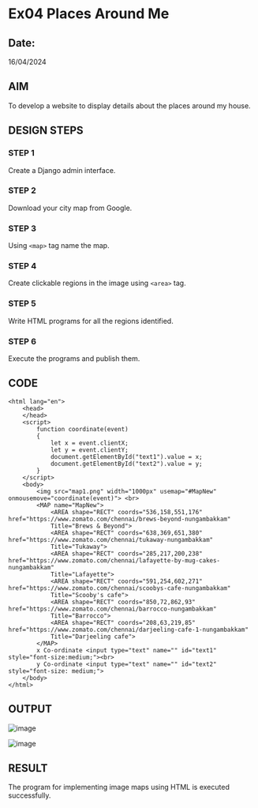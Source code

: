 # Ex04 Places Around Me
## Date: 
16/04/2024

## AIM
To develop a website to display details about the places around my house.

## DESIGN STEPS

### STEP 1
Create a Django admin interface.

### STEP 2
Download your city map from Google.

### STEP 3
Using ```<map>``` tag name the map.

### STEP 4
Create clickable regions in the image using ```<area>``` tag.

### STEP 5
Write HTML programs for all the regions identified.

### STEP 6
Execute the programs and publish them.

## CODE
```
<html lang="en">
    <head>
    </head>
    <script>
        function coordinate(event)
        {
            let x = event.clientX;
            let y = event.clientY;
            document.getElementById("text1").value = x;
            document.getElementById("text2").value = y;
        }
    </script>
    <body>
        <img src="map1.png" width="1000px" usemap="#MapNew" onmousemove="coordinate(event)"> <br>
        <MAP name="MapNew">
            <AREA shape="RECT" coords="536,158,551,176" href="https://www.zomato.com/chennai/brews-beyond-nungambakkam"
            Title="Brews & Beyond">
            <AREA shape="RECT" coords="638,369,651,380" href="https://www.zomato.com/chennai/tukaway-nungambakkam"
            Title="Tukaway">
            <AREA shape="RECT" coords="285,217,200,238" href="https://www.zomato.com/chennai/lafayette-by-mug-cakes-nungambakkam"
            Title="Lafayette">
            <AREA shape="RECT" coords="591,254,602,271" href="https://www.zomato.com/chennai/scoobys-cafe-nungambakkam"
            Title="Scooby's cafe">
            <AREA shape="RECT" coords="850,72,862,93" href="https://www.zomato.com/chennai/barrocco-nungambakkam"
            Title="Barrocco">
            <AREA shape="RECT" coords="208,63,219,85" href="https://www.zomato.com/chennai/darjeeling-cafe-1-nungambakkam"
            Title="Darjeeling cafe">
        </MAP>
        x Co-ordinate <input type="text" name="" id="text1" style="font-size:medium;"><br>
        y Co-ordinate <input type="text" name="" id="text2" style="font-size: medium;">
    </body>            
</html>
```
## OUTPUT
![image](https://github.com/Naveenaa28/NearMe/assets/131433133/38c25f66-e2f1-469a-b4aa-f99087acc163)

![image](https://github.com/Naveenaa28/NearMe/assets/131433133/3a6a6921-3e44-4990-b8b7-8cb42d2f8686)


## RESULT
The program for implementing image maps using HTML is executed successfully.
